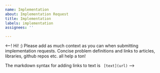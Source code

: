 ```yaml
---
name: Implementation
about: Implementation Request
title: Implementation
labels: implementation
assignees: ''

---
```


<--!
Hi! :)
Please add as much context as you can when submitting implementation requests. Concise problem definitions and links to articles, libraries, github repos etc. all help a ton!

The markdown syntax for adding links to text is ` [text](url)`
-->
